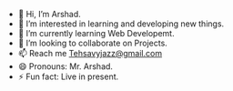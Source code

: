 - 👋 Hi, I’m Arshad.
- 👀 I’m interested in learning and developing new things.
- 🌱 I’m currently learning Web Developemt.
- 💞️ I’m looking to collaborate on Projects.
- 📫 Reach me Tehsavyjazz@gmail.com
- 😄 Pronouns: Mr. Arshad.
- ⚡ Fun fact: Live in present.

<!---
techsavyjazz/techsavyjazz is a ✨ special ✨ repository because its `README.md` (this file) appears on your GitHub profile.
You can click the Preview link to take a look at your changes.
--->
